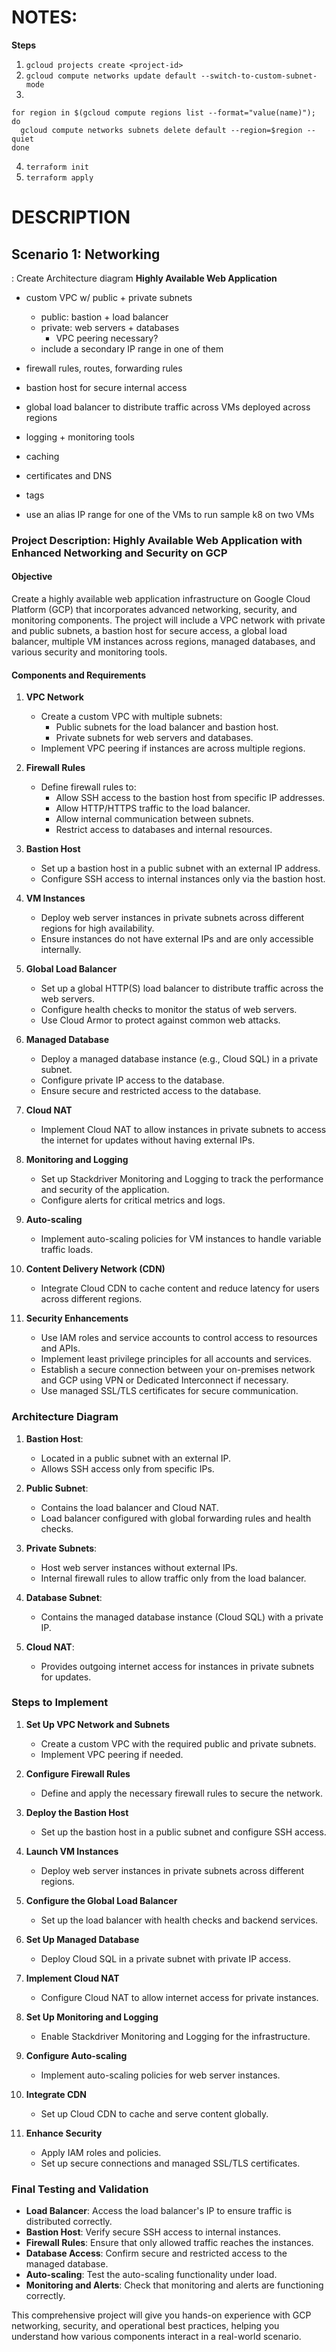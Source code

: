 # NOTES: 

**Steps**
1) `gcloud projects create <project-id>` 
2) `gcloud compute networks update default --switch-to-custom-subnet-mode`
3) 
```
for region in $(gcloud compute regions list --format="value(name)"); do 
  gcloud compute networks subnets delete default --region=$region --quiet
done 
```
4) `terraform init`
5) `terraform apply`




# DESCRIPTION 
## Scenario 1: Networking
<TODO>: Create Architecture diagram 
**Highly Available Web Application** 
- custom VPC w/ public + private subnets
  - public: bastion + load balancer 
  - private: web servers + databases
    - VPC peering necessary? 
  - include a secondary IP range in one of them
- firewall rules, routes, forwarding rules 
- bastion host for secure internal access 
- global load balancer to distribute traffic across VMs deployed across regions 
- logging + monitoring tools  
- caching 
- certificates and DNS 
- tags

- use an alias IP range for one of the VMs to run sample k8 on two VMs 

### Project Description: Highly Available Web Application with Enhanced Networking and Security on GCP

#### Objective
Create a highly available web application infrastructure on Google Cloud Platform (GCP) that incorporates advanced networking, security, and monitoring components. The project will include a VPC network with private and public subnets, a bastion host for secure access, a global load balancer, multiple VM instances across regions, managed databases, and various security and monitoring tools.

#### Components and Requirements

1. **VPC Network**
   - Create a custom VPC with multiple subnets:
     - Public subnets for the load balancer and bastion host.
     - Private subnets for web servers and databases.
   - Implement VPC peering if instances are across multiple regions.

2. **Firewall Rules**
   - Define firewall rules to:
     - Allow SSH access to the bastion host from specific IP addresses.
     - Allow HTTP/HTTPS traffic to the load balancer.
     - Allow internal communication between subnets.
     - Restrict access to databases and internal resources.

3. **Bastion Host**
   - Set up a bastion host in a public subnet with an external IP address.
   - Configure SSH access to internal instances only via the bastion host.

4. **VM Instances**
   - Deploy web server instances in private subnets across different regions for high availability.
   - Ensure instances do not have external IPs and are only accessible internally.

5. **Global Load Balancer**
   - Set up a global HTTP(S) load balancer to distribute traffic across the web servers.
   - Configure health checks to monitor the status of web servers.
   - Use Cloud Armor to protect against common web attacks.

6. **Managed Database**
   - Deploy a managed database instance (e.g., Cloud SQL) in a private subnet.
   - Configure private IP access to the database.
   - Ensure secure and restricted access to the database.

7. **Cloud NAT**
   - Implement Cloud NAT to allow instances in private subnets to access the internet for updates without having external IPs.

8. **Monitoring and Logging**
   - Set up Stackdriver Monitoring and Logging to track the performance and security of the application.
   - Configure alerts for critical metrics and logs.

9. **Auto-scaling**
   - Implement auto-scaling policies for VM instances to handle variable traffic loads.

10. **Content Delivery Network (CDN)**
    - Integrate Cloud CDN to cache content and reduce latency for users across different regions.

11. **Security Enhancements**
    - Use IAM roles and service accounts to control access to resources and APIs.
    - Implement least privilege principles for all accounts and services.
    - Establish a secure connection between your on-premises network and GCP using VPN or Dedicated Interconnect if necessary.
    - Use managed SSL/TLS certificates for secure communication.

### Architecture Diagram
1. **Bastion Host**:
   - Located in a public subnet with an external IP.
   - Allows SSH access only from specific IPs.

2. **Public Subnet**:
   - Contains the load balancer and Cloud NAT.
   - Load balancer configured with global forwarding rules and health checks.

3. **Private Subnets**:
   - Host web server instances without external IPs.
   - Internal firewall rules to allow traffic only from the load balancer.

4. **Database Subnet**:
   - Contains the managed database instance (Cloud SQL) with a private IP.

5. **Cloud NAT**:
   - Provides outgoing internet access for instances in private subnets for updates.

### Steps to Implement

1. **Set Up VPC Network and Subnets**
   - Create a custom VPC with the required public and private subnets.
   - Implement VPC peering if needed.

2. **Configure Firewall Rules**
   - Define and apply the necessary firewall rules to secure the network.

3. **Deploy the Bastion Host**
   - Set up the bastion host in a public subnet and configure SSH access.

4. **Launch VM Instances**
   - Deploy web server instances in private subnets across different regions.

5. **Configure the Global Load Balancer**
   - Set up the load balancer with health checks and backend services.

6. **Set Up Managed Database**
   - Deploy Cloud SQL in a private subnet with private IP access.

7. **Implement Cloud NAT**
   - Configure Cloud NAT to allow internet access for private instances.

8. **Set Up Monitoring and Logging**
   - Enable Stackdriver Monitoring and Logging for the infrastructure.

9. **Configure Auto-scaling**
   - Implement auto-scaling policies for web server instances.

10. **Integrate CDN**
    - Set up Cloud CDN to cache and serve content globally.

11. **Enhance Security**
    - Apply IAM roles and policies.
    - Set up secure connections and managed SSL/TLS certificates.

### Final Testing and Validation
- **Load Balancer**: Access the load balancer's IP to ensure traffic is distributed correctly.
- **Bastion Host**: Verify secure SSH access to internal instances.
- **Firewall Rules**: Ensure that only allowed traffic reaches the instances.
- **Database Access**: Confirm secure and restricted access to the managed database.
- **Auto-scaling**: Test the auto-scaling functionality under load.
- **Monitoring and Alerts**: Check that monitoring and alerts are functioning correctly.

This comprehensive project will give you hands-on experience with GCP networking, security, and operational best practices, helping you understand how various components interact in a real-world scenario.